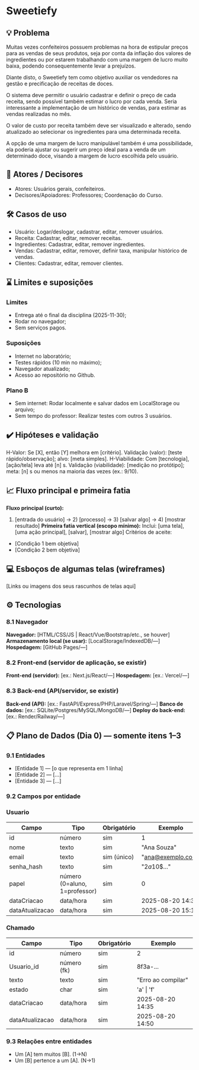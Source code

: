 
# Sweetiefy

## 💡 Problema 
Muitas vezes confeiteiros possuem problemas na hora de estipular preços para as vendas de seus produtos, seja por conta da inflação dos valores de ingredientes ou por estarem trabalhando com uma margem de lucro muito baixa, podendo consequentemente levar a prejuízos.

Diante disto, o Sweetiefy tem como objetivo auxiliar os vendedores na gestão e precificação de receitas de doces. 

O sistema deve permitir o usuário cadastrar e definir o preço de cada receita, sendo possível também estimar o lucro por cada venda. Seria interessante a implementação de um histórico de vendas, para estimar as vendas realizadas no mês.

O valor de custo por receita também deve ser visualizado e alterado, sendo atualizado ao selecionar os ingredientes para uma determinada receita.

A opção de uma margem de lucro manipulável também é uma possibilidade, ela poderia ajustar ou sugerir um preço ideal para a venda de um determinado doce, visando a margem de lucro escolhida pelo usuário.

## 👥 Atores / Decisores
* Atores: Usuários gerais, confeiteiros.
* Decisores/Apoiadores: Professores; Coordenação do Curso.

## 🛠 Casos de uso
* Usuário: Logar/deslogar, cadastrar, editar, remover usuários.
* Receita: Cadastrar, editar, remover receitas.
* Ingredientes: Cadastrar, editar, remover ingredientes.
* Vendas: Cadastrar, editar, remover, definir taxa, manipular histórico de vendas.
* Clientes: Cadastrar, editar, remover clientes.

## ⌛ Limites e suposições
### Limites
- Entrega até o final da disciplina (2025-11-30);
- Rodar no navegador;
- Sem serviços pagos.

### Suposições
- Internet no laboratório;
- Testes rápidos (10 min no máximo);
- Navegador atualizado;
- Acesso ao repositório no Github.

### Plano B
- Sem internet: Rodar localmente e salvar dados em LocalStorage ou arquivo;
- Sem tempo do professor: Realizar testes com outros 3 usuários.

## ✔️ Hipóteses e validação
H-Valor: Se [X], então [Y] melhora em [critério].
Validação (valor): [teste rápido/observação]; alvo: [meta simples].
H-Viabilidade: Com [tecnologia], [ação/tela] leva até [n] s.
Validação (viabilidade): [medição no protótipo]; meta: [n] s ou menos na maioria das
vezes (ex.: 9/10).

## 📈 Fluxo principal e primeira fatia
**Fluxo principal (curto):**
1) [entrada do usuário] → 2) [processo] → 3) [salvar algo] → 4) [mostrar resultado]
**Primeira fatia vertical (escopo mínimo):**
Inclui: [uma tela], [uma ação principal], [salvar], [mostrar algo]
Critérios de aceite:
- [Condição 1 bem objetiva]
- [Condição 2 bem objetiva]

## 💻 Esboços de algumas telas (wireframes)
[Links ou imagens dos seus rascunhos de telas aqui]

## ⚙️ Tecnologias

### 8.1 Navegador
**Navegador:** [HTML/CSS/JS | React/Vue/Bootstrap/etc., se houver]
**Armazenamento local (se usar):** [LocalStorage/IndexedDB/—]
**Hospedagem:** [GitHub Pages/—]
### 8.2 Front-end (servidor de aplicação, se existir)
**Front-end (servidor):** [ex.: Next.js/React/—]
**Hospedagem:** [ex.: Vercel/—]
### 8.3 Back-end (API/servidor, se existir)
**Back-end (API):** [ex.: FastAPI/Express/PHP/Laravel/Spring/—]
**Banco de dados:** [ex.: SQLite/Postgres/MySQL/MongoDB/—]
**Deploy do back-end:** [ex.: Render/Railway/—]

## 📋 Plano de Dados (Dia 0) — somente itens 1–3

### 9.1 Entidades
- [Entidade 1] — [o que representa em 1 linha]
- [Entidade 2] — [...]
- [Entidade 3] — [...]

### 9.2 Campos por entidade

### Usuario
| Campo | Tipo | Obrigatório | Exemplo |
|-----------------|-------------------------------|-------------|--------------------|
| id | número | sim | 1 |
| nome | texto | sim | "Ana Souza" |
| email | texto | sim (único) | "ana@exemplo.com" |
| senha_hash | texto | sim | "$2a$10$..." |
| papel | número (0=aluno, 1=professor) | sim | 0 |
| dataCriacao | data/hora | sim | 2025-08-20 14:30 |
| dataAtualizacao | data/hora | sim | 2025-08-20 15:10 |
### Chamado
| Campo | Tipo | Obrigatório | Exemplo |
|-----------------|--------------------|-------------|-------------------------|
| id | número | sim | 2 |
| Usuario_id | número (fk) | sim | 8f3a-... |
| texto | texto | sim | "Erro ao compilar" |
| estado | char | sim | 'a' \| 'f' |
| dataCriacao | data/hora | sim | 2025-08-20 14:35 |
| dataAtualizacao | data/hora | sim | 2025-08-20 14:50 |

### 9.3 Relações entre entidades
- Um [A] tem muitos [B]. (1→N)
- Um [B] pertence a um [A]. (N→1)

